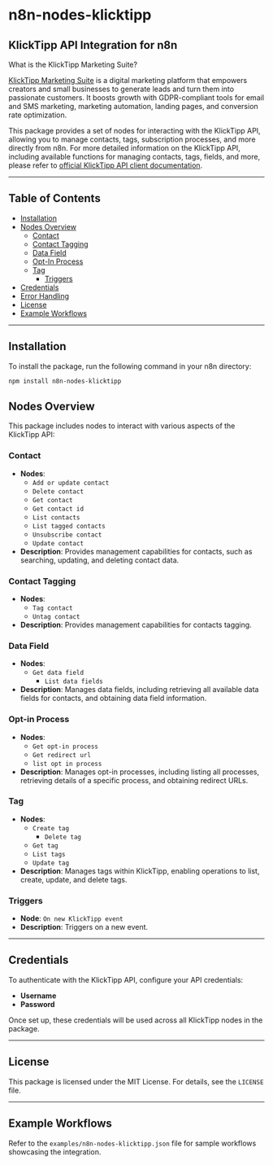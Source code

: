 # n8n-nodes-klicktipp

## KlickTipp API Integration for n8n

What is the KlickTipp Marketing Suite?

<a href="https://www.klicktipp.com/de?source=n8n" title="E-Mail-Marketing" target="_blank" rel="noopener noreferrer">KlickTipp Marketing Suite</a> is a digital marketing platform that empowers creators and small businesses to generate leads and turn them into passionate customers. It boosts growth with GDPR-compliant tools for email and SMS marketing, marketing automation, landing pages, and conversion rate optimization.

This package provides a set of nodes for interacting with the KlickTipp API, allowing you to manage contacts, tags, subscription processes, and more directly from n8n.
For more detailed information on the KlickTipp API, including available functions for managing contacts, tags, fields, and more, please refer to <a href="https://www.klicktipp.com/de/support/wissensdatenbank/application-programming-interface-api?source=n8n" target="_blank" rel="noopener" title="E-Mail-Marketing API">official KlickTipp API client documentation</a>.

---

## Table of Contents

- [Installation](#installation)
- [Nodes Overview](#nodes-overview)
	- [Contact](#contact)
  - [Contact Tagging](#contact-tagging)
  - [Data Field](#data-field)
  - [Opt-In Process](#opt-in-process)
  - [Tag](#tag)
	- [Triggers](#triggers)
- [Credentials](#credentials)
- [Error Handling](#error-handling)
- [License](#license)
- [Example Workflows](#example-workflows)

---

## Installation

To install the package, run the following command in your n8n directory:

```bash
npm install n8n-nodes-klicktipp
```

## Nodes Overview

This package includes nodes to interact with various aspects of the KlickTipp API:

### Contact

- **Nodes**:
  - `Add or update contact`
  - `Delete contact`
  - `Get contact`
  - `Get contact id`
  - `List contacts`
  - `List tagged contacts`
  - `Unsubscribe contact`
  - `Update contact`
- **Description**: Provides management capabilities for contacts, such as searching, updating, and deleting contact data.

### Contact Tagging

- **Nodes**:
  - `Tag contact`
  - `Untag contact`
- **Description**: Provides management capabilities for contacts tagging.

### Data Field

- **Nodes**: 
  - `Get data field`
	- `List data fields`
- **Description**: Manages data fields, including retrieving all available data fields for contacts, and obtaining data field information.

### Opt-in Process

- **Nodes**:
  - `Get opt-in process`
  - `Get redirect url`
  - `list opt in process`
- **Description**: Manages opt-in processes, including listing all processes, retrieving details of a specific process, and obtaining redirect URLs.

### Tag

- **Nodes**:
  - `Create tag`
	- `Delete tag`
  - `Get tag`
  - `List tags`
  - `Update tag`
- **Description**: Manages tags within KlickTipp, enabling operations to list, create, update, and delete tags.

### Triggers

- **Node**: `On new KlickTipp event`
- **Description**: Triggers on a new event.

---

## Credentials

To authenticate with the KlickTipp API, configure your API credentials:

- **Username**
- **Password**

Once set up, these credentials will be used across all KlickTipp nodes in the package.

---

## License

This package is licensed under the MIT License. For details, see the `LICENSE` file.

---

## Example Workflows

Refer to the `examples/n8n-nodes-klicktipp.json` file for sample workflows showcasing the integration.
